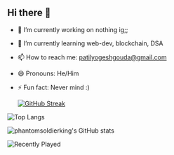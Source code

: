 ## Hi there 👋
- 🔭 I’m currently working on nothing ig;;
- 🌱 I’m currently learning web-dev, blockchain, DSA
- 📫 How to reach me: patilyogeshgouda@gmail.com
- 😄 Pronouns: He/Him
- ⚡ Fun fact: Never mind :)


  [![GitHub Streak](https://github-readme-streak-stats.herokuapp.com/?user=phantomsoldierking)](https://git.io/streak-stats)


![Top Langs](https://github-readme-stats.vercel.app/api/top-langs/?username=phantomsoldierking&langs_count=10)

![phantomsoldierking's GitHub stats](https://github-readme-stats.vercel.app/api?username=phantomsoldierking&theme=date_night&show_icons=true)

![Recently Played](https://spotify-recently-played-readme.vercel.app/api?user=31kpr4u27tzf5d7ttggpstootdce&count=1)

<!--
**phantomsoldierking/phantomsoldierking** is a ✨ _special_ ✨ repository because its `README.md` (this file) appears on your GitHub profile.

Here are some ideas to get you started:


-->
